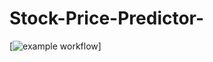 # Stock-Price-Predictor-

[![example workflow](https://github.com/ShayanZuberi/Stock-Price-Predictor-/actions/workflows/python-app.yml/badge.svg?event=push)]
